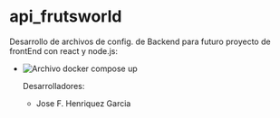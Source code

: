 # api_frutsworld

Desarrollo de archivos de config. de Backend para futuro proyecto de frontEnd con react y node.js:

+ ![Archivo docker compose up](/docker-compose.yml)

  Desarrolladores:

    - Jose F. Henriquez Garcia
